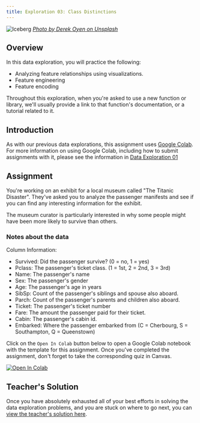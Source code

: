 ```yaml
---
title: Exploration 03: Class Distinctions
---
```


![Iceberg]({{URLROOT}}/shared/img/iceberg.jpg)
*[Photo by Derek Oyen on Unsplash](https://unsplash.com/photos/4ReskwNsh68)*

## Overview

In this data exploration, you will practice the following:

* Analyzing feature relationships using visualizations.
* Feature engineering 
* Feature encoding

Throughout this exploration, when you're asked to use a new function or library, we'll usually provide a link to that function's documentation, or a tutorial related to it.

## Introduction

As with our previous data explorations, this assignment uses [Google Colab](http://colab.research.google.com). For more information on using Google Colab, including how to submit assignments with it, please see the information in [Data Exploration 01](./exploration-01.html) 

## Assignment

You're working on an exhibit for a local museum called "The Titanic Disaster". They've asked you to analyze the passenger manifests and see if you can find any interesting information for the exhibit. 

The museum curator is particularly interested in why some people might have been more likely to survive than others.


### Notes about the data

Column Information:

* Survived: Did the passenger survive? (0 = no, 1 = yes)
* Pclass: The passenger's ticket class. (1 = 1st, 2 = 2nd, 3 = 3rd)
* Name: The passenger's name
* Sex: The passenger's gender
* Age: The passenger's age in years
* SibSp: Count of the passenger's siblings and spouse also aboard.
* Parch: Count of the passenger's parents and children also aboard.
* Ticket: The passenger's ticket number
* Fare: The amount the passenger paid for their ticket.
* Cabin: The passenger's cabin id.
* Embarked: Where the passenger embarked from (C = Cherbourg, S = Southampton, Q = Queenstown)

Click on the `Open In Colab` button below to open a Google Colab notebook with the template for this assignment. Once you've completed the assignment, don't forget to take the corresponding quiz in Canvas. 

[![Open In Colab](https://colab.research.google.com/assets/colab-badge.svg)](https://colab.research.google.com/github/lfalin/cse450-course/blob/master/notebooks/Exploration_03.ipynb)

## Teacher's Solution

Once you have absolutely exhausted all of your best efforts in solving the data exploration problems, and you are stuck on where to go next, you can [view the teacher's solution here](https://colab.research.google.com/github/lfalin/cse450-course/blob/master/notebooks/Exploration_03_Solved.ipynb).
